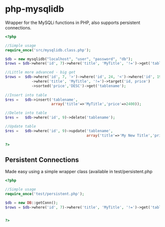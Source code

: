 php-mysqlidb
============

Wrapper for the MySQLi functions in PHP, also supports persistent connections.

```php
<?php

//Simple usage
require_once('src/mysqlidb.class.php');

$db = new mysqlidb("localhost", "user", "password", "db");
$rows = $db->where('id', 7)->where('title', 'MyTitle', '!=')->get('tablename');

//Little more advanced - big get
$rows =  $db->where('id', 7, '>')->where('id', 24, '<')->where('id', 19, '!=')
            ->where('title', 'MyTitle', '!=')->target('id, price')
            ->sorted('price','DESC')->get('tablename');
            
//Insert into table
$res =   $db->insert('tablename', 
                     array('title'=>'MyTitle','price'=>2400));

//Delete into table
$res =   $db->where('id', 9)->delete('tablename');

//Update table
$res =   $db->where('id', 9)->update('tablename', 
                                     array('title'=>'My New Title','price'=>1850));
    
?>
```

Persistent Connections
------------

Made easy using a simple wrapper class (available in test/persistent.php

```php
<?php

//Simple usage
require_once('test/persistent.php');

$db = new DB::getConn();
$rows = $db->where('id', 7)->where('title', 'MyTitle', '!=')->get('tablename');


?>
```
